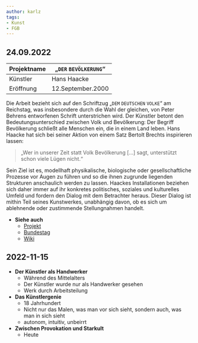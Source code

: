 ```yaml
---
author: karlz
tags:
- Kunst
- FGB
---
```


## 24.09.2022

| Projektname | „$\mathtt{DER\text{ }BEVÖLKERUNG}$“ |
| ----------- | ----------------------------------- |
| Künstler    | Hans Haacke                         |
| Eröffnung   | 12.September.2000                   |

Die Arbeit bezieht sich auf den Schriftzug „$\mathtt{DEM\text{ }DEUTSCHEN\text{ }VOLKE}$“ am Reichstag, was insbesondere durch die Wahl der gleichen, von Peter Behrens entworfenen Schrift unterstrichen wird. Der Künstler betont den Bedeutungsunterschied zwischen Volk und Bevölkerung: Der Begriff Bevölkerung schließt alle Menschen ein, die in einem Land leben. Hans Haacke hat sich bei seiner Aktion von einem Satz Bertolt Brechts inspirieren lassen: 
>„Wer in unserer Zeit statt Volk Bevölkerung […] sagt, unterstützt schon viele Lügen nicht.“

Sein Ziel ist es, modellhaft physikalische, biologische oder gesellschaftliche Prozesse vor Augen zu führen und so die ihnen zugrunde liegenden Strukturen anschaulich werden zu lassen. Haackes Installationen beziehen sich daher immer auf ihr konkretes politisches, soziales und kulturelles Umfeld und fordern den Dialog mit dem Betrachter heraus. Dieser Dialog ist mithin Teil seines Kunstwerkes, unabhängig davon, ob es sich um ablehnende oder zustimmende Stellungnahmen handelt.

- **Siehe auch**
	- [Projekt](https://derbevoelkerung.de/)
	- [Bundestag](https://www.bundestag.de/besuche/kunst/kuenstler/haacke/haacke-198996)
	- [Wiki](https://de.wikipedia.org/wiki/Der_Bev%C3%B6lkerung)

## 2022-11-15

- __Der Künstler als Handwerker__
	- Während des Mittelalters
	- Der Künstler wurde nur als Handwerker gesehen
	- Werk durch Arbeitsteilung
- __Das Künstlergenie__
	- 18 Jahrhundert
	- Nicht nur das Malen, was man vor sich sieht, sondern auch, was man in sich sieht
	- autonom, intuitiv, unbeirrt
- __Zwischen Provokation und Starkult__
	- Heute
